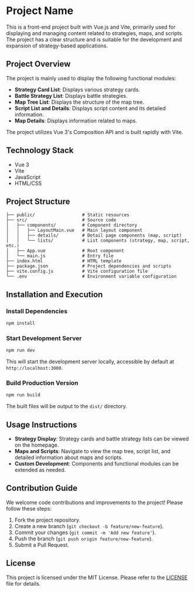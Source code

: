 

# Project Name

This is a front-end project built with Vue.js and Vite, primarily used for displaying and managing content related to strategies, maps, and scripts. The project has a clear structure and is suitable for the development and expansion of strategy-based applications.

## Project Overview

The project is mainly used to display the following functional modules:
- **Strategy Card List**: Displays various strategy cards.
- **Battle Strategy List**: Displays battle strategies.
- **Map Tree List**: Displays the structure of the map tree.
- **Script List and Details**: Displays script content and its detailed information.
- **Map Details**: Displays information related to maps.

The project utilizes Vue 3's Composition API and is built rapidly with Vite.

## Technology Stack

- Vue 3
- Vite
- JavaScript
- HTML/CSS

## Project Structure

```
├── public/                  # Static resources
├── src/                     # Source code
│   ├── components/          # Component directory
│   │   ├── LayoutMain.vue   # Main layout component
│   │   ├── details/         # Detail page components (map, script)
│   │   └── lists/           # List components (strategy, map, script, etc.)
│   ├── App.vue              # Root component
│   └── main.js              # Entry file
├── index.html               # HTML template
├── package.json             # Project dependencies and scripts
├── vite.config.js           # Vite configuration file
└── .env                     # Environment variable configuration
```

## Installation and Execution

### Install Dependencies

```bash
npm install
```

### Start Development Server

```bash
npm run dev
```

This will start the development server locally, accessible by default at `http://localhost:3000`.

### Build Production Version

```bash
npm run build
```

The built files will be output to the `dist/` directory.

## Usage Instructions

- **Strategy Display**: Strategy cards and battle strategy lists can be viewed on the homepage.
- **Maps and Scripts**: Navigate to view the map tree, script list, and detailed information about maps and scripts.
- **Custom Development**: Components and functional modules can be extended as needed.

## Contribution Guide

We welcome code contributions and improvements to the project! Please follow these steps:

1. Fork the project repository.
2. Create a new branch (`git checkout -b feature/new-feature`).
3. Commit your changes (`git commit -m 'Add new feature'`).
4. Push the branch (`git push origin feature/new-feature`).
5. Submit a Pull Request.

## License

This project is licensed under the MIT License. Please refer to the [LICENSE](LICENSE) file for details.